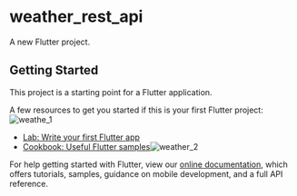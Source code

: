 # weather_rest_api

A new Flutter project.

## Getting Started

This project is a starting point for a Flutter application.

A few resources to get you started if this is your first Flutter project:![weathe_1](https://user-images.githubusercontent.com/32243863/128831656-0a38374e-d091-4223-aba9-6b829355ee02.PNG)


- [Lab: Write your first Flutter app](https://flutter.dev/docs/get-started/codelab)
- [Cookbook: Useful Flutter samples](https://flutter.dev/docs/cookbook)![weather_2](https://user-images.githubusercontent.com/32243863/128831697-2e0fdcd5-dd9e-47d9-aecb-0018d9ca67f1.PNG)


For help getting started with Flutter, view our
[online documentation](https://flutter.dev/docs), which offers tutorials,
samples, guidance on mobile development, and a full API reference.

